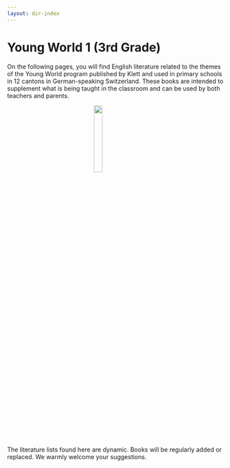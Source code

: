 ```yaml
---
layout: dir-index
---
```


# Young World 1 (3rd Grade)


On the following pages, you will find English literature related to the themes of the Young World program published by Klett and used in primary schools in 12 cantons in German-speaking Switzerland.  These books are intended to supplement what is being taught in the classroom and can be used by both teachers and parents. 

<img src="https://i.imgur.com/bR47CLh.png" width="20%" style="display:block;margin-left:auto;margin-right:auto;" />


The literature lists found here are dynamic.  Books will be regularly added or replaced.  We warmly welcome your suggestions.  

<!--stackedit_data:
eyJoaXN0b3J5IjpbMTA0ODgyNzg0OSwtMjA1NDUxMDA2MCwtOD
A5Nzk5MDUwLDc1NzkwMjc5LC0xNzE0NTQ4MTc3LC0yNjQwNzE5
MTYsLTEwNDkzNjYyNDcsMTc0MTYxMTY4MiwtMTg0ODk1NzI3Ni
w4MDgzMDMxODYsLTEwODQzODE0MjQsLTE4OTA1NDAxMzgsLTY5
Mzc3MDI4NiwtNDgxODcyOTEwXX0=
-->